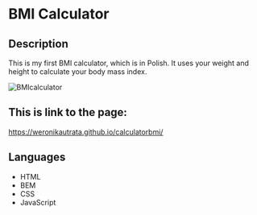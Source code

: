 # BMI Calculator

## Description

This is my first BMI calculator, which is in Polish. It uses your weight and height to calculate your body mass index. 

![BMIcalculator](https://user-images.githubusercontent.com/102754686/179693941-1ac2130c-420f-4e60-bfd2-978ad48ab9b6.gif)

## This is link to the page:
https://weronikautrata.github.io/calculatorbmi/

## Languages
- HTML
- BEM
- CSS
- JavaScript
